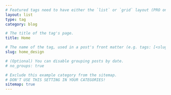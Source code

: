```yaml
---
# Featured tags need to have either the `list` or `grid` layout (PRO only).
layout: list
type: tag
category: blog

# The title of the tag's page.
title: Home

# The name of the tag, used in a post's front matter (e.g. tags: [<slug>]).
slug: home_design

# (Optional) You can disable grouping posts by date.
# no_groups: true

# Exclude this example category from the sitemap.
# DON'T USE THIS SETTING IN YOUR CATEGORIES!
sitemap: true
---
```

